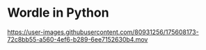 # Wordle in Python


https://user-images.githubusercontent.com/80931256/175608173-72c8bb55-a560-4ef6-b289-6ee7152630b4.mov




